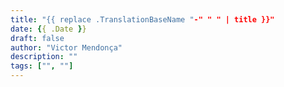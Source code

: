 ```yaml
---
title: "{{ replace .TranslationBaseName "-" " " | title }}"
date: {{ .Date }}
draft: false
author: "Victor Mendonça"
description: ""
tags: ["", ""]
---
```

